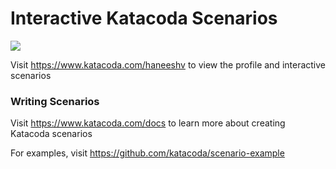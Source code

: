 # Interactive Katacoda Scenarios

[![](http://shields.katacoda.com/katacoda/haneeshv/count.svg)](https://www.katacoda.com/haneeshv "Get your profile on Katacoda.com")

Visit https://www.katacoda.com/haneeshv to view the profile and interactive scenarios

### Writing Scenarios
Visit https://www.katacoda.com/docs to learn more about creating Katacoda scenarios

For examples, visit https://github.com/katacoda/scenario-example
